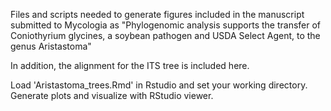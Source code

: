 Files and scripts needed to generate figures included in the manuscript submitted to Mycologia as "Phylogenomic analysis supports the transfer of Coniothyrium glycines, a soybean pathogen and USDA Select Agent, to the genus Aristastoma"

In addition, the alignment for the ITS tree is included here.

Load 'Aristastoma_trees.Rmd' in Rstudio and set your working directory. Generate plots and visualize with RStudio viewer. 
